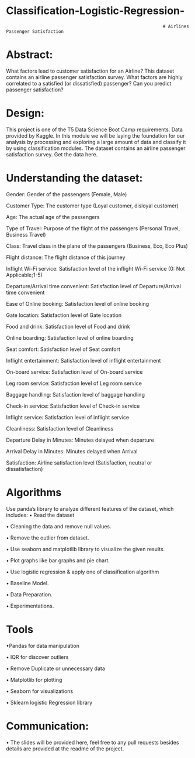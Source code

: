 # Classification-Logistic-Regression-


                                                                # Airlines Passenger Satisfaction

# Abstract:

What factors lead to customer satisfaction for an Airline? This dataset contains an airline passenger satisfaction survey. What factors are highly correlated to a satisfied (or dissatisfied) passenger? Can you predict passenger satisfaction?

# Design:

This project is one of the T5 Data Science Boot Camp requirements. Data provided by Kaggle. In this module we will be laying the foundation for our analysis by processing and exploring a large amount of data and classify it by using classification modules. The dataset contains an airline passenger satisfaction survey. Get the data here.

# Understanding the dataset:
Gender: Gender of the passengers (Female, Male)

Customer Type: The customer type (Loyal customer, disloyal customer)

Age: The actual age of the passengers

Type of Travel: Purpose of the flight of the passengers (Personal Travel, Business Travel)

Class: Travel class in the plane of the passengers (Business, Eco, Eco Plus)

Flight distance: The flight distance of this journey

Inflight Wi-Fi service: Satisfaction level of the inflight Wi-Fi service (0: Not Applicable;1-5)

Departure/Arrival time convenient: Satisfaction level of Departure/Arrival time convenient

Ease of Online booking: Satisfaction level of online booking

Gate location: Satisfaction level of Gate location

Food and drink: Satisfaction level of Food and drink

Online boarding: Satisfaction level of online boarding

Seat comfort: Satisfaction level of Seat comfort

Inflight entertainment: Satisfaction level of inflight entertainment

On-board service: Satisfaction level of On-board service

Leg room service: Satisfaction level of Leg room service

Baggage handling: Satisfaction level of baggage handling

Check-in service: Satisfaction level of Check-in service

Inflight service: Satisfaction level of inflight service

Cleanliness: Satisfaction level of Cleanliness

Departure Delay in Minutes: Minutes delayed when departure

Arrival Delay in Minutes: Minutes delayed when Arrival

Satisfaction: Airline satisfaction level (Satisfaction, neutral or dissatisfaction)




# Algorithms
Use panda’s library to analyze different features of the dataset, which includes: 
• Read the dataset

• Cleaning the data and remove null values.

• Remove the outlier from dataset. 

• Use seaborn and matplotlib library to visualize the given results.

 • Plot graphs like bar graphs and pie chart.
 
• Use logistic regression & apply one of classification algorithm

• Baseline Model. 

• Data Preparation. 

• Experimentations.

# Tools
•Pandas for data manipulation 

• IQR for discover outliers 

• Remove Duplicate or unnecessary data 

• Matplotlib for plotting

 • Seaborn for visualizations 
 
• Sklearn logistic Regression library

# Communication: 
• The slides will be provided here, feel free to any pull requests besides details are provided at the readme of the project.
